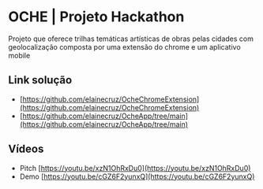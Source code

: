 # OCHE | Projeto Hackathon
Projeto que oferece trilhas temáticas artísticas de obras pelas cidades com geolocalização composta por uma extensão do chrome e um aplicativo mobile

## Link solução
- [https://github.com/elainecruz/OcheChromeExtension](https://github.com/elainecruz/OcheChromeExtension)
- [https://github.com/elainecruz/OcheApp/tree/main](https://github.com/elainecruz/OcheApp/tree/main)

## Vídeos 
- Pitch [https://youtu.be/xzN1OhRxDu0](https://youtu.be/xzN1OhRxDu0)
- Demo [https://youtu.be/cGZ6F2yunxQ](https://youtu.be/cGZ6F2yunxQ)
